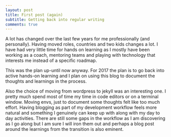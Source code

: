 ```yaml
---
layout: post
title: First post (again)
subtitle: Getting back into regular writing
comments: true
---
```


A lot has changed over the last few years for me professionally (and personally). Having moved roles, countries and two kids changes a lot. I have had very little time for hands on learning as I mostly have been working as a coach, mentoring teams and playing with technology that interests me instead of a specific roadmap. 

This was the plan up-until now anyway. For 2017 the plan is to go back into active hands-on learning and I plan on using this blog to document the thoughts and learnings in the process.

Also the choice of moving from wordpress to jekyll was an interesting one. I pretty much spend most of time my time in code editors or on a terminal window. Moving envs, just to document some thoughts felt like too much effort. Having blogging as part of my development workflow feels more natural and something I genuinely can keep up with along with my day to day activities. There are still some gaps in the workflow as I am discovering as I go along but I am sure I will iron them out and perhaps a blog post around the learnings from the transition is also eminent. 



